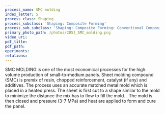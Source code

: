 ```yaml
---
process_name: SMC molding
index_letter: S
process_class: Shaping
process_subclass: 'Shaping: Composite Forming'
process_sub_subclass: 'Shaping: Composite Forming: Conventional Composite Forming'
primary_photo_path: /photos/2053_SMC_molding.png
video_uri:
pdf_title:
pdf_path:
eperiments:
relations:
---
```


SMC MOLDING is one of the most economical processes for the high volume production of small-to-medium panels. Sheet molding compound (SMC) is premix of resin, chopped reinforcement, catalyst (if any) and additives. The process uses an accurate matched metal mold which is placed in a heated press. The sheet is first cut to a shape similar to the mold to minimize the distance the mix has to flow to fill the mold. . The mold is then closed and pressure (3-7 MPa) and heat are applied to form and cure the panel.